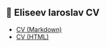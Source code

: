 ## 📄 Eliseev Iaroslav CV

- [CV (Markdown)](https://iaroslav-eliseev.github.io/rsschool-cv/cv)
- [CV (HTML)](https://iaroslav-eliseev.github.io/rsschool-cv/)
